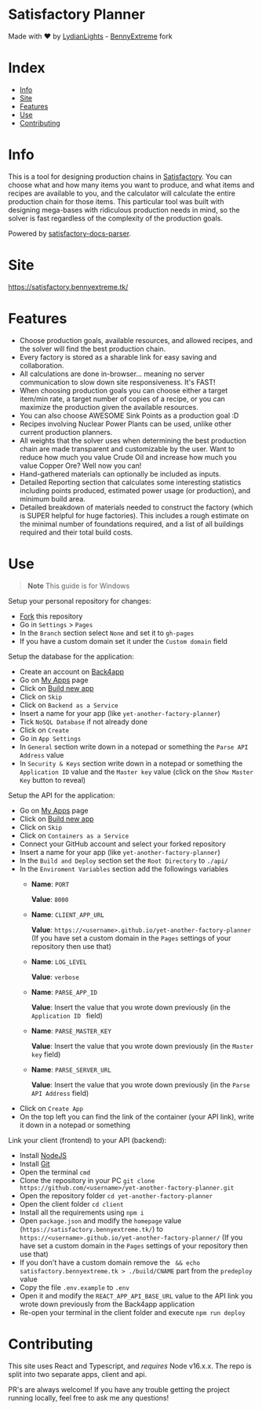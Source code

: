 # Satisfactory Planner
Made with ♥ by [LydianLights](https://github.com/lydianlights/) - [BennyExtreme](https://github.com/BennyExtreme/) fork

# Index
* [Info](#info)
* [Site](#site)
* [Features](#features)
* [Use](#use)
* [Contributing](#contributing)

# Info

This is a tool for designing production chains in [Satisfactory](https://www.satisfactorygame.com/). You can choose what and how many items you want to produce, and what items and recipes are available to you, and the calculator will calculate the entire production chain for those items. This particular tool was built with designing mega-bases with ridiculous production needs in mind, so the solver is fast regardless of the complexity of the production goals.

Powered by [satisfactory-docs-parser](https://github.com/lydianlights/satisfactory-docs-parser).

# Site

https://satisfactory.bennyextreme.tk/

# Features

-   Choose production goals, available resources, and allowed recipes, and the solver will find the best production chain.
-   Every factory is stored as a sharable link for easy saving and collaboration.
-   All calculations are done in-browser... meaning no server communication to slow down site responsiveness. It's FAST!
-   When choosing production goals you can choose either a target item/min rate, a target number of copies of a recipe, or you can maximize the production given the available resources.
-   You can also choose AWESOME Sink Points as a production goal :D
-   Recipes involving Nuclear Power Plants can be used, unlike other current production planners.
-   All weights that the solver uses when determining the best production chain are made transparent and customizable by the user. Want to reduce how much you value Crude Oil and increase how much you value Copper Ore? Well now you can!
-   Hand-gathered materials can optionally be included as inputs.
-   Detailed Reporting section that calculates some interesting statistics including points produced, estimated power usage (or production), and minimum build area.
-   Detailed breakdown of materials needed to construct the factory (which is SUPER helpful for huge factories). This includes a rough estimate on the minimal number of foundations required, and a list of all buildings required and their total build costs.

# Use
> **Note**
> This guide is for Windows

Setup your personal repository for changes:
* [Fork](https://github.com/BennyExtreme/yet-another-factory-planner/fork) this repository
* Go in `Settings` > `Pages`
* In the `Branch` section select `None` and set it to `gh-pages`
* If you have a custom domain set it under the `Custom domain` field

Setup the database for the application:
* Create an account on [Back4app](https://www.back4app.com/)
* Go on [My Apps](https://dashboard.back4app.com/apps) page
* Click on [Build new app](https://dashboard.back4app.com/apps/new)
* Click on `Skip`
* Click on `Backend as a Service`
* Insert a name for your app (like `yet-another-factory-planner`)
* Tick `NoSQL Database` if not already done
* Click on `Create`
* Go in `App Settings`
* In `General` section write down in a notepad or something the `Parse API Address` value
* In `Security & Keys` section write down in a notepad or something the `Application ID` value and the `Master key` value (click on the `Show Master Key` button to reveal)

Setup the API for the application:
* Go on [My Apps](https://dashboard.back4app.com/apps) page
* Click on [Build new app](https://dashboard.back4app.com/apps/new)
* Click on `Skip`
* Click on `Containers as a Service`
* Connect your GitHub account and select your forked repository
* Insert a name for your app (like `yet-another-factory-planner`)
* In the `Build and Deploy` section set the `Root Directory` to `./api/`
* In the `Enviroment Variables` section add the followings variables
  * **Name**: `PORT`

    **Value**: `8000`
  * **Name**: `CLIENT_APP_URL`

    **Value**: `https://<username>.github.io/yet-another-factory-planner` (If you have set a custom domain in the `Pages` settings of your repository then use that)
  * **Name**: `LOG_LEVEL`

    **Value**: `verbose`
  * **Name**: `PARSE_APP_ID`

    **Value**: Insert the value that you wrote down previously (in the `Application ID ` field)
  * **Name**: `PARSE_MASTER_KEY`

    **Value**: Insert the value that you wrote down previously (in the `Master key` field)
  * **Name**: `PARSE_SERVER_URL`

    **Value**: Insert the value that you wrote down previously (in the `Parse API Address` field)
* Click on `Create App`
* On the top left you can find the link of the container (your API link), write it down in a notepad or something

Link your client (frontend) to your API (backend):
* Install [NodeJS](https://nodejs.org/it/download)
* Install [Git](https://git-scm.com/downloads)
* Open the terminal `cmd`
* Clone the repository in your PC `git clone https://github.com/<username>/yet-another-factory-planner.git`
* Open the repository folder `cd yet-another-factory-planner`
* Open the client folder `cd client`
* Install all the requirements using `npm i`
* Open `package.json` and modify the `homepage` value (`https://satisfactory.bennyextreme.tk/`) to `https://<username>.github.io/yet-another-factory-planner/` (If you have set a custom domain in the `Pages` settings of your repository then use that)
* If you don't have a custom domain remove the ` && echo satisfactory.bennyextreme.tk > ./build/CNAME` part from the `predeploy` value
* Copy the file `.env.example` to `.env`
* Open it and modify the `REACT_APP_API_BASE_URL` value to the API link you wrote down previously from the Back4app application
* Re-open your terminal in the client folder and execute `npm run deploy`

# Contributing
This site uses React and Typescript, and *requires* Node v16.x.x. The repo is split into two separate apps, client and api.

PR's are always welcome! If you have any trouble getting the project running locally, feel free to ask me any questions!
